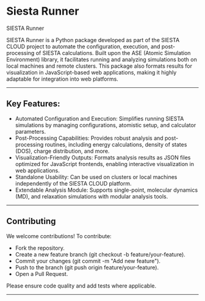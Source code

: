 # Siesta Runner

SIESTA Runner

SIESTA Runner is a Python package developed as part of the SIESTA CLOUD project to automate the configuration, execution, and post-processing of SIESTA calculations. Built upon the ASE (Atomic Simulation Environment) library, it facilitates running and analyzing simulations both on local machines and remote clusters. This package also formats results for visualization in JavaScript-based web applications, making it highly adaptable for integration into web platforms.

----------------------------
## Key Features:

- Automated Configuration and Execution: Simplifies running SIESTA simulations by managing configurations, atomistic setup, and calculator parameters.
- Post-Processing Capabilities: Provides robust analysis and post-processing routines, including energy calculations, density of states (DOS), charge distribution, and more.
- Visualization-Friendly Outputs: Formats analysis results as JSON files optimized for JavaScript frontends, enabling interactive visualization in web applications.
- Standalone Usability: Can be used on clusters or local machines independently of the SIESTA CLOUD platform.
- Extendable Analysis Module: Supports single-point, molecular dynamics (MD), and relaxation simulations with modular analysis tools.

----------------------------

## Contributing

We welcome contributions! To contribute:

- Fork the repository.
- Create a new feature branch (git checkout -b feature/your-feature).
- Commit your changes (git commit -m "Add new feature").
- Push to the branch (git push origin feature/your-feature).
- Open a Pull Request.

Please ensure code quality and add tests where applicable.

------------------------------------------

